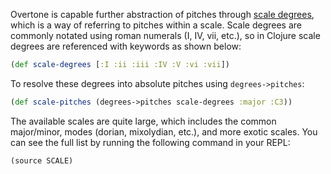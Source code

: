 Overtone is capable further abstraction of pitches through [scale degrees](https://en.wikipedia.org/wiki/Degree_%28music%29), which is a way of referring to pitches within a scale. Scale degrees are commonly notated using roman numerals (I, IV, vii, etc.), so in Clojure scale degrees are referenced with keywords as shown below:

```clojure
(def scale-degrees [:I :ii :iii :IV :V :vi :vii])
```

To resolve these degrees into absolute pitches using `degrees->pitches`:

```clojure
(def scale-pitches (degrees->pitches scale-degrees :major :C3))
```

The available scales are quite large, which includes the common major/minor, modes (dorian, mixolydian, etc.), and more exotic scales. You can see the full list by running the following command in your REPL:

```clojure
(source SCALE)
```